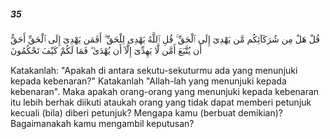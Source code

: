 ##### 35

<span class="ayah">قُلْ هَلْ مِن شُرَكَآئِكُم مَّن يَهْدِىٓ إِلَى ٱلْحَقِّ ۚ قُلِ ٱللَّهُ يَهْدِى لِلْحَقِّ ۗ أَفَمَن يَهْدِىٓ إِلَى ٱلْحَقِّ أَحَقُّ أَن يُتَّبَعَ أَمَّن لَّا يَهِدِّىٓ إِلَّآ أَن يُهْدَىٰ ۖ فَمَا لَكُمْ كَيْفَ تَحْكُمُونَ</span>

<span class="ayah_translation">Katakanlah: "Apakah di antara sekutu-sekuturmu ada yang menunjuki kepada kebenaran?" Katakanlah "Allah-lah yang menunjuki kepada kebenaran". Maka apakah orang-orang yang menunjuki kepada kebenaran itu lebih berhak diikuti ataukah orang yang tidak dapat memberi petunjuk kecuali (bila) diberi petunjuk? Mengapa kamu (berbuat demikian)? Bagaimanakah kamu mengambil keputusan?</span>
